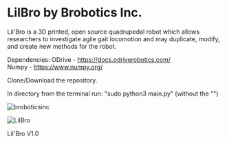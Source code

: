 # LilBro by Brobotics Inc. 

Lil'Bro is a 3D printed, open source quadrupedal robot which allows researchers to investigate agile gait locomotion and may duplicate, modify, and create new methods for the robot. 


Dependencies: 
ODrive - https://docs.odriverobotics.com/ </br>
Numpy - https://www.numpy.org/

Clone/Download the repository.

In directory from the terminal run:
    "sudo python3 main.py" 
    (without the "")

  

![broboticsinc](https://user-images.githubusercontent.com/47543484/52599146-7138fc00-2e1d-11e9-9afe-07cbb3af1ec2.jpg)




![LilBro](https://user-images.githubusercontent.com/31290912/57098486-d6dfaa80-6cdf-11e9-85ec-43d3b1a3ba4f.png)

Lil'Bro V1.0
